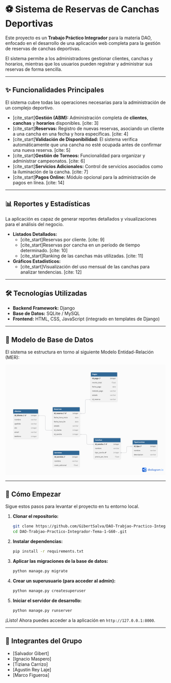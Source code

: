 # ⚽ Sistema de Reservas de Canchas Deportivas

Este proyecto es un **Trabajo Práctico Integrador** para la materia DAO, enfocado en el desarrollo de una aplicación web completa para la gestión de reservas de canchas deportivas.

El sistema permite a los administradores gestionar clientes, canchas y horarios, mientras que los usuarios pueden registrar y administrar sus reservas de forma sencilla.

---

## ✨ Funcionalidades Principales

El sistema cubre todas las operaciones necesarias para la administración de un complejo deportivo.

* [cite_start]**Gestión (ABM):** Administración completa de **clientes**, **canchas** y **horarios** disponibles. [cite: 3]
* [cite_start]**Reservas:** Registro de nuevas reservas, asociando un cliente a una cancha en una fecha y hora específicas. [cite: 4]
* [cite_start]**Validación de Disponibilidad:** El sistema verifica automáticamente que una cancha no esté ocupada antes de confirmar una nueva reserva. [cite: 5]
* [cite_start]**Gestión de Torneos:** Funcionalidad para organizar y administrar campeonatos. [cite: 6]
* [cite_start]**Servicios Adicionales:** Control de servicios asociados como la iluminación de la cancha. [cite: 7]
* [cite_start]**Pagos Online:** Módulo opcional para la administración de pagos en línea. [cite: 14]

---

## 📊 Reportes y Estadísticas

La aplicación es capaz de generar reportes detallados y visualizaciones para el análisis del negocio.

* **Listados Detallados:**
    * [cite_start]Reservas por cliente. [cite: 9]
    * [cite_start]Reservas por cancha en un período de tiempo determinado. [cite: 10]
    * [cite_start]Ranking de las canchas más utilizadas. [cite: 11]
* **Gráficos Estadísticos:**
    * [cite_start]Visualización del uso mensual de las canchas para analizar tendencias. [cite: 12]

---

## 🛠️ Tecnologías Utilizadas

* **Backend Framework:** Django
* **Base de Datos:** SQLite / MySQL
* **Frontend:** HTML, CSS, JavaScript (integrado en templates de Django)

---

## 💾 Modelo de Base de Datos

El sistema se estructura en torno al siguiente Modelo Entidad-Relación (MER):

![Diagrama Entidad-Relación](modeloEntidadRelacion.png)

---

## 🚀 Cómo Empezar

Sigue estos pasos para levantar el proyecto en tu entorno local.

1.  **Clonar el repositorio:**
    ```bash
    git clone https://github.com/GibertSalva/DAO-Trabjao-Practico-Integrador-Tema-1-G60-.git
    cd DAO-Trabjao-Practico-Integrador-Tema-1-G60-.git
    ```

2.  **Instalar dependencias:**
    ```bash
    pip install -r requirements.txt
    ```

3.  **Aplicar las migraciones de la base de datos:**
    ```bash
    python manage.py migrate
    ```

4.  **Crear un superusuario (para acceder al admin):**
    ```bash
    python manage.py createsuperuser
    ```

5.  **Iniciar el servidor de desarrollo:**
    ```bash
    python manage.py runserver
    ```

¡Listo! Ahora puedes acceder a la aplicación en `http://127.0.0.1:8000`.

---

## 👥 Integrantes del Grupo

* [Salvador Gibert]
* [Ignacio Maspero]
* [Tiziana Carrizo]
* [Agustin Rey Laje]
* [Marco Figueroa]